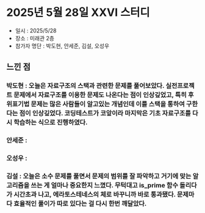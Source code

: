 # 2025년 5월 28일 XXVI 스터디

- 일시 : 2025/5/28
- 장소 : 미래관 2층
- 참가자 명단 : 박도현, 안세준, 김설, 오성우

## 느낀 점

### 박도현 : 오늘은 자료구조의 스택과 관련한 문제를 풀어보았다. 실전프로젝트 문제에서 자료구조를 이용한 문제도 나온다는 점이 인상깊었고, 특히 후위표기법 문제는 많은 사람들이 알고있는 개념인데 이를 스택을 통하여 구한다는 점이 인상깊었다. 코딩테스트가 코앞이라 마지막은 기초 자료구조를 다시 학습하는 식으로 진행하였다.

### 안세준 : 

### 오성우 : 

### 김설 : 오늘은 소수 문제를 풀면서 문제의 범위를 잘 파악하고 거기에 맞는 알고리즘을 쓰는 게 얼마나 중요한지 느꼈다. 무턱대고 is_prime 함수 돌리다가 시간초과 나고, 에라토스테네스의 체로 바꾸니까 바로 통과됐다. 문제마다 효율적인 풀이가 따로 있다는 걸 다시 한번 깨달았다.
